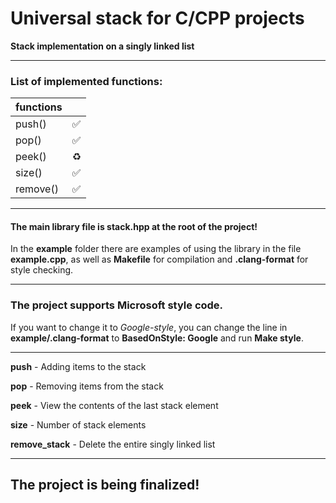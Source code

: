# Universal stack for C/CPP projects

**Stack implementation on a singly linked list**

---

### List of implemented functions:
| functions|   |
|----------|----|
| push()   | ✅  |
| pop()    | ✅  |
| peek()   | ♻️ |
| size()   | ✅  |
| remove() | ✅  |

---

#### The main library file is stack.hpp at the root of the project!

In the **example** folder there are examples of using the library in the file **example.cpp**, as well as **Makefile** for compilation and **.clang-format** for style checking.

---

### The project supports **Microsoft style** code. 

If you want to change it to *Google-style*, you can change the line in **example/.clang-format** to **BasedOnStyle: Google** and run **Make style**.

---

**push** - Adding items to the stack

**pop** - Removing items from the stack

**peek** - View the contents of the last stack element

**size** - Number of stack elements

**remove_stack** - Delete the entire singly linked list

---

## The project is being finalized!